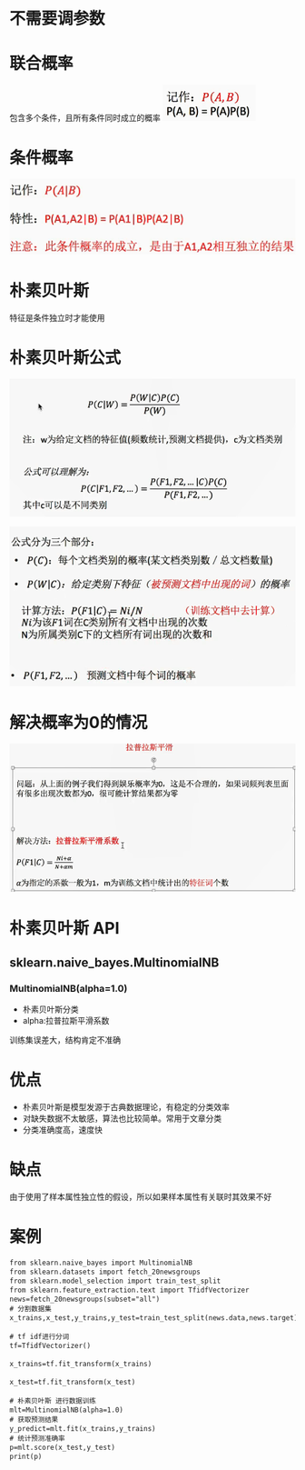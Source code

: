 # 不需要调参数

# 联合概率
包含多个条件，且所有条件同时成立的概率
![](https://github.com/anbylau2130/gitnote/blob/master/python/22.机器学习/images/5c4fb660ad653a20c3000000.png)
# 条件概率
![](https://github.com/anbylau2130/gitnote/blob/master/python/22.机器学习/images/5c4fb669ad653a20c3000001.png)


# 朴素贝叶斯 
特征是条件独立时才能使用

# 朴素贝叶斯公式
![](https://github.com/anbylau2130/gitnote/blob/master/python/22.机器学习/images/5c4fb8a7ad653a20c3000002.png)

![](https://github.com/anbylau2130/gitnote/blob/master/python/22.机器学习/images/5c4fb992ad653a20c3000003.png)



# 解决概率为0的情况
![](https://github.com/anbylau2130/gitnote/blob/master/python/22.机器学习/images/5c4fbb6bad653a20c3000004.png)


# 朴素贝叶斯 API
## sklearn.naive_bayes.MultinomialNB

### MultinomialNB(alpha=1.0)
- 朴素贝叶斯分类
- alpha:拉普拉斯平滑系数

训练集误差大，结构肯定不准确



# 优点
- 朴素贝叶斯是模型发源于古典数据理论，有稳定的分类效率
- 对缺失数据不太敏感，算法也比较简单。常用于文章分类
- 分类准确度高，速度快

# 缺点
由于使用了样本属性独立性的假设，所以如果样本属性有关联时其效果不好


# 案例
```
from sklearn.naive_bayes import MultinomialNB
from sklearn.datasets import fetch_20newsgroups
from sklearn.model_selection import train_test_split
from sklearn.feature_extraction.text import TfidfVectorizer
news=fetch_20newsgroups(subset="all")
# 分割数据集
x_trains,x_test,y_trains,y_test=train_test_split(news.data,news.target)

# tf idf进行分词
tf=TfidfVectorizer()

x_trains=tf.fit_transform(x_trains)

x_test=tf.fit_transform(x_test)

# 朴素贝叶斯 进行数据训练
mlt=MultinomialNB(alpha=1.0)
# 获取预测结果
y_predict=mlt.fit(x_trains,y_trains)
# 统计预测准确率
p=mlt.score(x_test,y_test)
print(p)

```


 